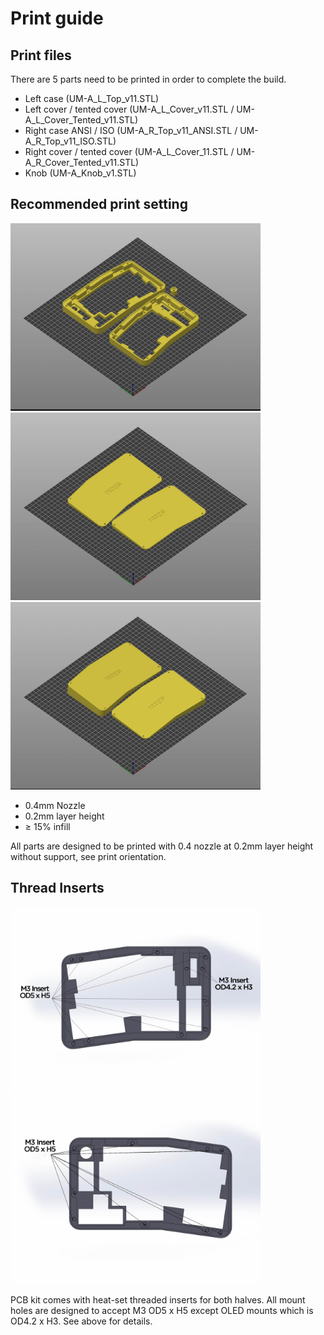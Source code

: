 # **Print guide**

## **Print files**

There are 5 parts need to be printed in order to complete the build.
- Left case (UM-A_L_Top_v11.STL)
- Left cover / tented cover (UM-A_L_Cover_v11.STL / UM-A_L_Cover_Tented_v11.STL)
- Right case ANSI / ISO (UM-A_R_Top_v11_ANSI.STL / UM-A_R_Top_v11_ISO.STL)
- Right cover / tented cover (UM-A_L_Cover_11.STL / UM-A_R_Cover_Tented_v11.STL)
- Knob (UM-A_Knob_v1.STL)


## **Recommended print setting**
<a href="img/UMA_Print_Ori_A.jpg">
<img src="img/UMA_Print_Ori_A.jpg" width="400">
</a>
<a href="img/UMA_Print_Ori_B.jpg">
<img src="img/UMA_Print_Ori_B.jpg" width="400">
</a>
<a href="img/UMA_Print_Ori_C.jpg">
<img src="img/UMA_Print_Ori_C.jpg" width="400">
</a>

- 0.4mm Nozzle
- 0.2mm layer height
- ≥ 15% infill

All parts are designed to be printed with 0.4 nozzle at 0.2mm layer height without support, see print orientation.


## **Thread Inserts**
<a href="img/UMA_Print_Left.jpg">
<img src="img/UMA_Print_Left.jpg" width="400">
</a>
<a href="img/UMA_Print_Right.jpg">
<img src="img/UMA_Print_Right.jpg" width="400">
</a>

PCB kit comes with heat-set threaded inserts for both halves. All mount holes are designed to accept M3 OD5 x H5 except OLED mounts which is OD4.2 x H3. See above for details.
